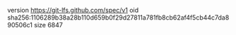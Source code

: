 version https://git-lfs.github.com/spec/v1
oid sha256:1106289b38a28b110d659b0f29d27811a781fb8cb62af4f5cb44c7da890506c1
size 6847

